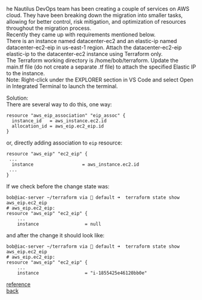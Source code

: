 he Nautilus DevOps team has been creating a couple of services on AWS cloud. They have been breaking down the migration into smaller tasks, allowing for better control, risk mitigation, and optimization of resources throughout the migration process.  
Recently they came up with requirements mentioned below.  
There is an instance named datacenter-ec2 and an elastic-ip named datacenter-ec2-eip in us-east-1 region. Attach the datacenter-ec2-eip elastic-ip to the datacenter-ec2 instance using Terraform only.  
The Terraform working directory is /home/bob/terraform. Update the main.tf file (do not create a separate .tf file) to attach the specified Elastic IP to the instance.  
Note: Right-click under the EXPLORER section in VS Code and select Open in Integrated Terminal to launch the terminal.  

Solution:  
There are several way to do this, one way:  
```
resource "aws_eip_association" "eip_assoc" {
  instance_id   = aws_instance.ec2.id
  allocation_id = aws_eip.ec2_eip.id
}
```
or, directly adding association to `eip` resource:  
```
resource "aws_eip" "ec2_eip" {
 ...
  instance                  = aws_instance.ec2.id
 ...
}
```
If we check before the change state was:  
```
bob@iac-server ~/terraform via 💠 default ➜  terraform state show aws_eip.ec2_eip
# aws_eip.ec2_eip:
resource "aws_eip" "ec2_eip" {
    ...
    instance                 = null
```
and after the change it should look like:  
```
bob@iac-server ~/terraform via 💠 default ➜  terraform state show aws_eip.ec2_eip
# aws_eip.ec2_eip:
resource "aws_eip" "ec2_eip" {
    ...
    instance                 = "i-1855425e46120bb0e"
```
[reference](https://registry.terraform.io/providers/hashicorp/aws/latest/docs/resources/eip)   
[back](https://github.com/MederD/Kodekloud-Engineer-Tasks/tree/main) 
